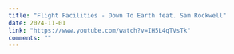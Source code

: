 ```yaml
---
title: "Flight Facilities - Down To Earth feat. Sam Rockwell"
date: 2024-11-01
link: "https://www.youtube.com/watch?v=IH5L4qTVsTk"
comments: ""
---
```


